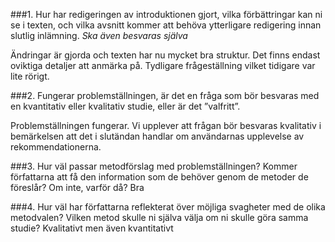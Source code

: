 ###1. Hur har redigeringen av introduktionen gjort, vilka förbättringar kan ni se i texten, och vilka avsnitt kommer att behöva ytterligare redigering innan slutlig inlämning. *Ska även besvaras själva*

Ändringar är gjorda och texten har nu mycket bra struktur. Det finns endast oviktiga detaljer att anmärka på.
Tydligare frågeställning vilket tidigare var lite rörigt.

###2. Fungerar problemställningen, är det en fråga som bör besvaras med en kvantitativ eller kvalitativ studie, eller är det ”valfritt”.

Problemställningen fungerar. Vi upplever att frågan bör besvaras kvalitativ i bemärkelsen att det i slutändan handlar om användarnas upplevelse av rekommendationerna.

###3. Hur väl passar metodförslag med problemställningen? Kommer författarna att få den information som de behöver genom de metoder de föreslår? Om inte, varför då?
Bra

###4. Hur väl har författarna reflekterat över möjliga svagheter med de olika metodvalen? Vilken metod skulle ni själva välja om ni skulle göra samma studie?
Kvalitativt men även kvantitativt